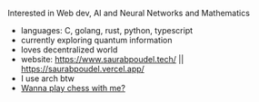 
Interested in Web dev, AI and Neural Networks and Mathematics

- languages: C, golang, rust, python, typescript
- currently exploring quantum information
- loves decentralized world
- website: https://www.saurabpoudel.tech/ || https://saurabpoudel.vercel.app/
- I use arch btw
-  <a href="https://lichess.org/@/SaurabPoudel20"> Wanna play chess with me?  <a/>


